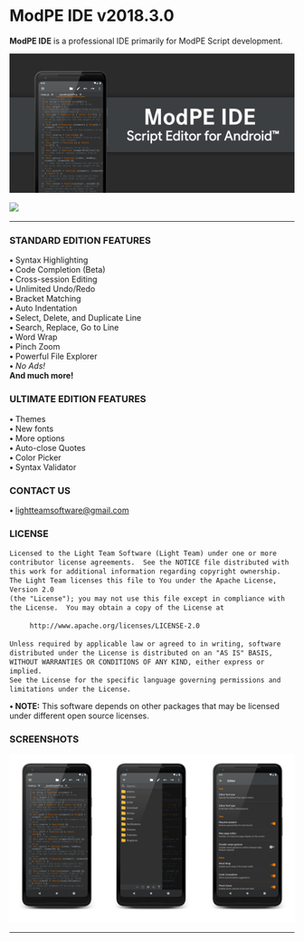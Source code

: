 # ModPE IDE v2018.3.0

<b>ModPE IDE</b> is a professional IDE primarily for ModPE Script development.

![Image](art/banner.png)

<a href="https://play.google.com/store/apps/details?id=com.KillerBLS.modpeide">
<img src="https://play.google.com/intl/en_us/badges/images/generic/en_badge_web_generic.png" width = 225/>
</a>

----------

### STANDARD EDITION FEATURES
<b>•</b> Syntax Highlighting  
<b>•</b> Code Completion (Beta)  
<b>•</b> Cross-session Editing  
<b>•</b> Unlimited Undo/Redo  
<b>•</b> Bracket Matching  
<b>•</b> Auto Indentation  
<b>•</b> Select, Delete, and Duplicate Line  
<b>•</b> Search, Replace, Go to Line  
<b>•</b> Word Wrap  
<b>•</b> Pinch Zoom  
<b>•</b> Powerful File Explorer  
<b>•</b> <i>No Ads!</i>  
<b>And much more!</b>  

### ULTIMATE EDITION FEATURES
<b>•</b> Themes  
<b>•</b> New fonts  
<b>•</b> More options  
<b>•</b> Auto-close Quotes  
<b>•</b> Color Picker  
<b>•</b> Syntax Validator  

### CONTACT US
<b>•</b> <u>lightteamsoftware@gmail.com</u>

### LICENSE
```
Licensed to the Light Team Software (Light Team) under one or more
contributor license agreements.  See the NOTICE file distributed with
this work for additional information regarding copyright ownership.
The Light Team licenses this file to You under the Apache License, Version 2.0
(the "License"); you may not use this file except in compliance with
the License.  You may obtain a copy of the License at

     http://www.apache.org/licenses/LICENSE-2.0

Unless required by applicable law or agreed to in writing, software
distributed under the License is distributed on an "AS IS" BASIS,
WITHOUT WARRANTIES OR CONDITIONS OF ANY KIND, either express or implied.
See the License for the specific language governing permissions and
limitations under the License.
```
<b>• NOTE:</b> This software depends on other packages that may be licensed under different open source licenses.

### SCREENSHOTS

![Image](art/screenshots.png)

----------
